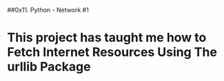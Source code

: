 ##0x11. Python - Network #1
# This project has taught me how to Fetch Internet Resources Using The urllib Package

